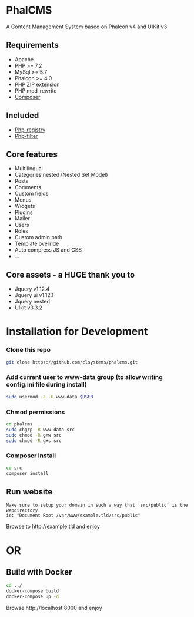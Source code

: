 # PhalCMS
A Content Management System based on Phalcon v4 and UIKit v3

## Requirements
- Apache
- PHP >= 7.2
- MySql >= 5.7
- Phalcon >= 4.0
- PHP ZIP extension
- PHP mod-rewrite
- <a href="https://getcomposer.org/doc/00-intro.md#installation-linux-unix-osx" rel="nofollow">Composer</a>

## Included
- <a href="https://github.com/CLSystems/php-registry">Php-registry</a>
- <a href="https://github.com/CLSystems/php-filter">Php-filter</a>

## Core features
- Multilingual
- Categories nested (Nested Set Model)
- Posts
- Comments
- Custom fields
- Menus
- Widgets
- Plugins
- Mailer
- Users
- Roles
- Custom admin path
- Template override
- Auto compress JS and CSS
- ...

## Core assets - a HUGE thank you to
- Jquery v1.12.4
- Jquery ui v1.12.1
- Jquery nested
- UIkit v3.3.2

# Installation for Development
### Clone this repo
```sh
git clone https://github.com/clsystems/phalcms.git
```

### Add current user to www-data group (to allow writing config.ini file during install)
```sh
sudo usermod -a -G www-data $USER
```

### Chmod permissions
```sh
cd phalcms
sudo chgrp -R www-data src
sudo chmod -R g+w src
sudo chmod -R g+s src
```

### Composer install
```sh
cd src
composer install
```
## Run website
```
Make sure to setup your domain in such a way that 'src/public' is the webdirectory.
ie: "Document Root /var/www/example.tld/src/public"
```
Browse to http://example.tld and enjoy

# OR

## Build with Docker
```sh
cd ../
docker-compose build
docker-compose up -d
```

Browse http://localhost:8000 and enjoy
